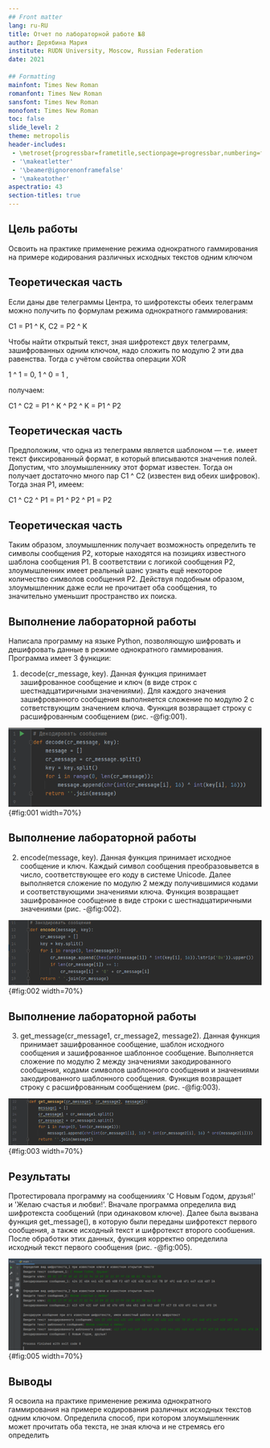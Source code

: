 ```yaml
---
## Front matter
lang: ru-RU
title: Отчет по лабораторной работе №8
author: Дерябина Мария
institute: RUDN University, Moscow, Russian Federation
date: 2021

## Formatting
mainfont: Times New Roman
romanfont: Times New Roman
sansfont: Times New Roman
monofont: Times New Roman
toc: false
slide_level: 2
theme: metropolis
header-includes:
 - \metroset{progressbar=frametitle,sectionpage=progressbar,numbering=fraction}
 - '\makeatletter'
 - '\beamer@ignorenonframefalse'
 - '\makeatother'
aspectratio: 43
section-titles: true
---
```


## Цель работы

Освоить на практике применение режима однократного гаммирования
на примере кодирования различных исходных текстов одним ключом

## Теоретическая часть

Если даны две телеграммы Центра, то шифротексты обеих телеграмм можно получить по формулам режима
однократного гаммирования:

C1 = P1 ^ K,
C2 = P2 ^ K 

Чтобы найти открытый текст, зная шифротекст
двух телеграмм, зашифрованных одним ключом, надо сложить по модулю 2 эти два равенства. 
Тогда с учётом свойства операции XOR

1 ^ 1 = 0, 1 ^ 0 = 1 ,

получаем:

C1 ^ C2 = P1 ^ K ^ P2 ^ K = P1 ^ P2

## Теоретическая часть

Предположим, что одна из телеграмм является шаблоном — т.е. имеет текст фиксированный формат, в который вписываются значения полей.
Допустим, что злоумышленнику этот формат известен. Тогда он получает
достаточно много пар C1 ^ C2 (известен вид обеих шифровок). Тогда зная
P1, имеем:

C1 ^ C2 ^ P1 = P1 ^ P2 ^ P1 = P2


## Теоретическая часть

Таким образом, злоумышленник получает возможность определить те
символы сообщения P2, которые находятся на позициях известного шаблона сообщения P1. В соответствии с логикой сообщения P2, злоумышленник имеет реальный шанс узнать ещё некоторое количество символов сообщения P2. 
Действуя подобным образом, злоумышленник даже если не прочитает оба
сообщения, то значительно уменьшит пространство их поиска.

## Выполнение лабораторной работы

Написала программу на языке Python, позволяющую шифровать и
дешифровать данные в режиме однократного гаммирования.
Программа имеет 3 функции:

1. decode(cr_message, key). Данная функция принимает зашифрованное сообщение и ключ (в виде строк с шестнадцатиричными значениями). 
  Для каждого значения зашифрованного сообщения выполняется сложение по модулю 2 с сответствующим значением ключа. Функция возвращает строку с расшифрованным сообщением (рис. -@fig:001).

![Функция для дешифрования сообщения](../image/1.png){#fig:001 width=70%}

## Выполнение лабораторной работы

2. encode(message, key). Данная функция принимает исходное сообщение и ключ. 
  Каждый символ сообщения преобразовывется в число, соответствующее его коду в системе Unicode. Далее выполняется сложение по модулю 2 между получившимися кодами и соответствующими значениями ключа.
  Функция возвращает зашифрованное сообщение в виде строки с шестнадцатиричными значениями (рис. -@fig:002).

![Функция для шифрования сообщения](../image/2.png){#fig:002 width=70%}


## Выполнение лабораторной работы

3. get_message(cr_message1, cr_message2, message2). Данная функция принимает зашифрованное сообщение, шаблон исходного сообщения и зашифрованное шаблонное сообщение.
  Выполняется сложение по модулю 2 между значениями закодированного сообщения, кодами символов шаблонного сообщения и  значениями закодированного шаблонного сообщения.
  Функция возвращает строку с расшифрованным сообщением (рис. -@fig:003).

![Функция для дешифрования сообщения без ключа](../image/3.png){#fig:003 width=70%}

## Результаты

Протестировала программу на сообщенииях 'С Новым Годом, друзья!' и 'Желаю счастья и любви!'. 
Вначале программа определила вид шифротекста сообщений (при одинаковом ключе). Далее была вызвана функция get_message(), в которую были переданы шифротекст первого сообщения, а также исходный текст и шифротекст второго сообшения. После обработки этих данных, функция корректно определила исходный текст первого сообщения (рис. -@fig:005).

![Тестирование программы](../image/5.png){#fig:005 width=70%}


## Выводы

Я освоила на практике применение режима однократного гаммирования на примере кодирования различных исходных текстов одним ключом. Определила способ, при котором злоумышленник может прочитать оба текста, не
зная ключа и не стремясь его определить

